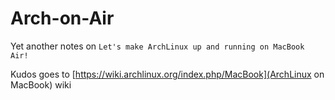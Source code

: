 # Arch-on-Air

Yet another notes on `Let's make ArchLinux up and running on MacBook Air!`

Kudos goes to [https://wiki.archlinux.org/index.php/MacBook](ArchLinux on MacBook) wiki
